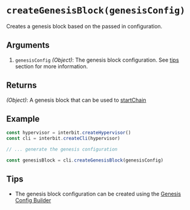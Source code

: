 # `createGenesisBlock(genesisConfig)`

Creates a genesis block based on the passed in configuration.


## Arguments

1. `genesisConfig` *(Object)*: The genesis block configuration. See
   [tips](#tips) section for more information.


## Returns

*(Object)*: A genesis block that can be used to
[startChain](startChain.md)


## Example

```js
const hypervisor = interbit.createHypervisor()
const cli = interbit.createCli(hypervisor)

// ... generate the genesis configuration

const genesisBlock = cli.createGenesisBlock(genesisConfig)
```


## Tips

 - The genesis block configuration can be created using the [Genesis
   Config Builder](../genesisConfigBuilder.md)
